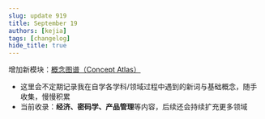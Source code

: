 ```yaml
---
slug: update 919
title: September 19
authors: [kejia]
tags: [changelog]
hide_title: true
---
```


增加新模块：[概念图谱（Concept Atlas）](/terminology/intro)

<!-- truncate -->

- 这里会不定期记录我在自学各学科/领域过程中遇到的新词与基础概念，随手收集，慢慢积累
- 当前收录：**经济、密码学、产品管理**等内容，后续还会持续扩充更多领域